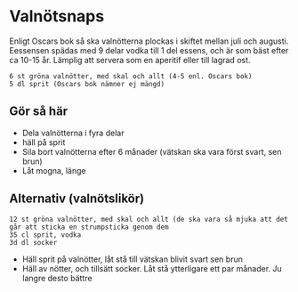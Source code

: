 # Valnötsnaps
Enligt Oscars bok så ska valnötterna plockas i skiftet mellan juli och augusti.
Eessensen spädas med 9 delar vodka till 1 del essens, och är som bäst efter ca
10-15 år. Lämplig att servera som en aperitif eller till lagrad ost.
```
6 st gröna valnötter, med skal och allt (4-5 enl. Oscars bok)
5 dl sprit (Oscars bok nämner ej mängd)
```
## Gör så här
* Dela valnötterna i fyra delar
* häll på sprit
* Sila bort valnötterna efter 6 månader (vätskan ska vara först svart, sen brun)
* Låt mogna, länge


## Alternativ (valnötslikör)
```
12 st gröna valnötter, med skal och allt (de ska vara så mjuka att det går att sticka en strumpsticka genom dem
35 cl sprit, vodka
3d dl socker
```
* Häll sprit på valnötter, låt stå till vätskan blivit svart sen brun
* Häll av nötter, och tillsätt socker. Låt stå ytterligare ett par månader. Ju langre desto bättre
